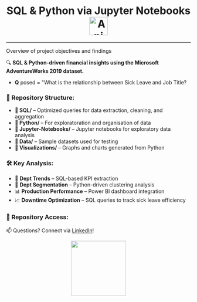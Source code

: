 <h1 align="center">
 SQL & Python via Jupyter Notebooks <img src=
https://github.com/AnalyticSleuth/test-file/blob/6e1cd75edb90fd4f10abf1354f5b0aa4460249a0/images/goal.gif
       alt="Animated Preview" width="50px">
</h1>

---
Overview of project objectives and findings  


🔍 **SQL & Python-driven financial insights using the Microsoft AdventureWorks 2019 dataset.**  
- **Q** posed = "What is the relationship between Sick Leave and Job Title?

### 📂 Repository Structure:
- **📂 SQL/** – Optimized queries for data extraction, cleaning, and aggregation  
- **📂 Python/** – For exploratoration and organisation of data
- **📂 Jupyter-Notebooks/** – Jupyter notebooks for exploratory data analysis  
- **📂 Data/** – Sample datasets used for testing  
- **📂 Visualizations/** – Graphs and charts generated from Python  

### 🛠️ Key Analysis:
- 📑 **Dept Trends** – SQL-based KPI extraction  
- 🐍 **Dept Segmentation** – Python-driven clustering analysis  
- 📊 **Production Performance** – Power BI dashboard integration  
- 📈 **Downtime Optimization** – SQL queries to track sick leave efficiency  

### 🔗 Repository Access:
📫 Questions? Connect via [LinkedIn](https://linkedin.com/in/shilla)!  

<p align="center">
  <img src=
https://github.com/AnalyticSleuth/SQL-And-Python/blob/42d74da36ed3c3c4e444b61ef3c4729c72216084/Assets/Animation%20-%201749133702083.gif
width="150px"
</p>
